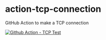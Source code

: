 # action-tcp-connection
GitHub Action to make a TCP connection

[![Github Action - TCP Test](https://github.com/BGarber42/action-tcp-connection/actions/workflows/main.yml/badge.svg)](https://github.com/BGarber42/action-tcp-connection/actions/workflows/main.yml)
